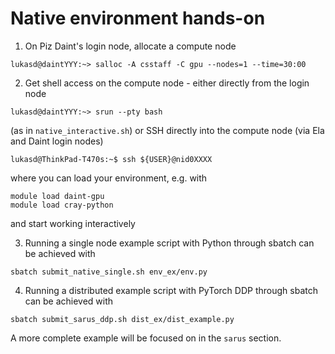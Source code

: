 # Native environment hands-on

1. On Piz Daint's login node, allocate a compute node

```
lukasd@daintYYY:~> salloc -A csstaff -C gpu --nodes=1 --time=30:00
```

2. Get shell access on the compute node - either directly from the login node

```
lukasd@daintYYY:~> srun --pty bash
```

(as in `native_interactive.sh`) or SSH directly into the compute node (via Ela and Daint login nodes)

```
lukasd@ThinkPad-T470s:~$ ssh ${USER}@nid0XXXX
```

where you can load your environment, e.g. with 

```
module load daint-gpu
module load cray-python
```

and start working interactively

3. Running a single node example script with Python through sbatch can be achieved with

```
sbatch submit_native_single.sh env_ex/env.py
```

4. Running a distributed example script with PyTorch DDP through sbatch can be achieved with

```
sbatch submit_sarus_ddp.sh dist_ex/dist_example.py
```

A more complete example will be focused on in the `sarus` section.